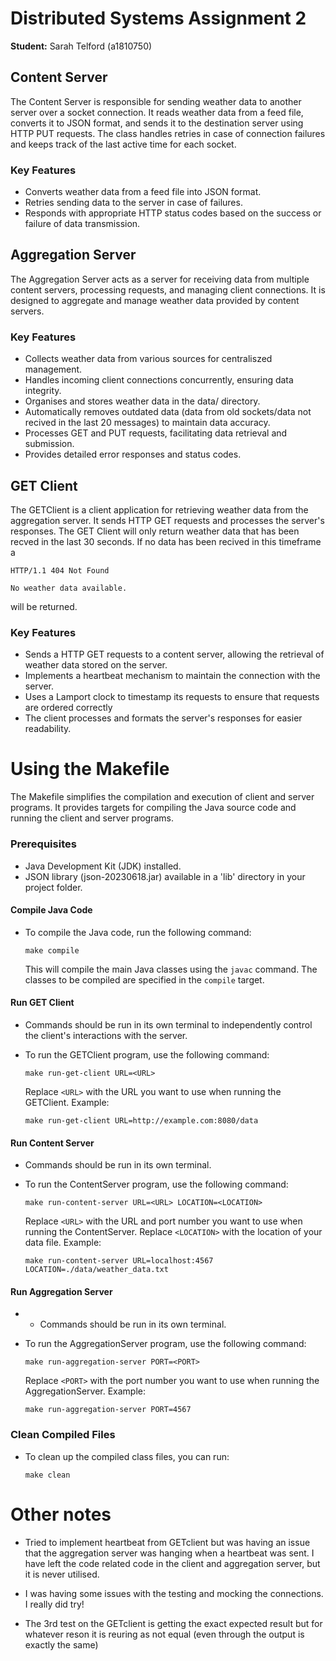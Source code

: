 # Distributed Systems Assignment 2
**Student:** Sarah Telford (a1810750)

## Content Server
The Content Server is responsible for sending weather data to another server over a socket connection. It reads weather data from a feed file, converts it to JSON format, and sends it to the destination server using HTTP PUT requests. The class handles retries in case of connection failures and keeps track of the last active time for each socket.

### Key Features
- Converts weather data from a feed file into JSON format.
- Retries sending data to the server in case of failures.
- Responds with appropriate HTTP status codes based on the success or failure of data transmission.

## Aggregation Server
The Aggregation Server acts as a server for receiving data from multiple content servers, processing requests, and managing client connections. It is designed to aggregate and manage weather data provided by content servers.

### Key Features
- Collects weather data from various sources for centraliszed management.
- Handles incoming client connections concurrently, ensuring data integrity.
- Organises and stores weather data in the data/ directory.
- Automatically removes outdated data (data from old sockets/data not recived in the last 20 messages) to maintain data accuracy.
- Processes GET and PUT requests, facilitating data retrieval and submission.
- Provides detailed error responses and status codes.

## GET Client
The GETClient is a client application for retrieving weather data from the aggregation server. It sends HTTP GET requests and processes the server's responses. The GET Client will only return weather data that has been recved in the last 30 seconds. If no data has been recived in this timeframe a 

```
HTTP/1.1 404 Not Found

No weather data available.
```

will be returned. 

### Key Features
- Sends a HTTP GET requests to a content server, allowing the retrieval of weather data stored on the server.
- Implements a heartbeat mechanism to maintain the connection with the server. 
- Uses a Lamport clock to timestamp its requests to ensure that requests are ordered correctly
- The client processes and formats the server's responses for easier readability.

# Using the Makefile
The Makefile simplifies the compilation and execution of client and server programs. It provides targets for compiling the Java source code and running the client and server programs.

### Prerequisites
- Java Development Kit (JDK) installed.
- JSON library (json-20230618.jar) available in a 'lib' directory in your project folder.

#### Compile Java Code
- To compile the Java code, run the following command:
  ```
  make compile
  ```

  This will compile the main Java classes using the `javac` command. The classes to be compiled are specified in the `compile` target.

#### Run GET Client
- Commands should be run in its own terminal to independently control the client's interactions with the server.
- To run the GETClient program, use the following command:
  ```
  make run-get-client URL=<URL>
  ```

  Replace `<URL>` with the URL you want to use when running the GETClient. Example:
  ```
  make run-get-client URL=http://example.com:8080/data
#### Run Content Server
- Commands should be run in its own terminal.
- To run the ContentServer program, use the following command:
  ```
  make run-content-server URL=<URL> LOCATION=<LOCATION>
  ```

  Replace `<URL>` with the URL and port number you want to use when running the ContentServer. Replace `<LOCATION>` with the location of your data file. Example:
  ```
  make run-content-server URL=localhost:4567 LOCATION=./data/weather_data.txt
#### Run Aggregation Server
- - Commands should be run in its own terminal.
- To run the AggregationServer program, use the following command:
  ```
  make run-aggregation-server PORT=<PORT>
  ```

  Replace `<PORT>` with the port number you want to use when running the AggregationServer. Example:
  ```
  make run-aggregation-server PORT=4567
### Clean Compiled Files
- To clean up the compiled class files, you can run:
  ```
  make clean
  ```

# Other notes
- Tried to implement heartbeat from GETclient but was having an issue that the aggregation server was hanging when a heartbeat was sent. I have left the code related code in the client and aggregation server, but it is never utilised. 

- I was having some issues with the testing and mocking the connections. I really did try!
  
- The 3rd test on the GETclient is getting the exact expected result but for whatever reson it is reuring as not equal (even through the output is exactly the same)
